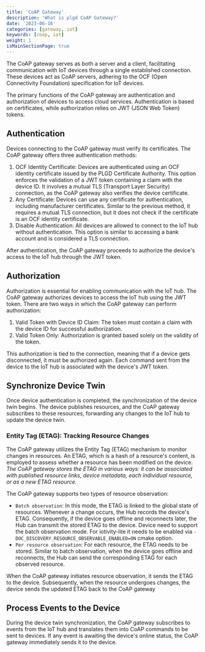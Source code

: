 ```yaml
---
title: 'CoAP Gateway'
description: 'What is plgd CoAP Gateway?'
date: '2023-06-16'
categories: [gateway, iot]
keywords: [coap, iot]
weight: 1
isMainSectionPage: true
---
```


The CoAP gateway serves as both a server and a client, facilitating communication with IoT devices through a single established connection. These devices act as CoAP servers, adhering to the OCF (Open Connectivity Foundation) specification for IoT devices.

The primary functions of the CoAP gateway are authentication and authorization of devices to access cloud services. Authentication is based on certificates, while authorization relies on JWT (JSON Web Token) tokens.

## Authentication

Devices connecting to the CoAP gateway must verify its certificates. The CoAP gateway offers three authentication methods:

1. OCF Identity Certificate: Devices are authenticated using an OCF identity certificate issued by the PLGD Certificate Authority. This option enforces the validation of a JWT token containing a claim with the device ID. It involves a mutual TLS (Transport Layer Security) connection, as the CoAP gateway also verifies the device certificate.
2. Any Certificate: Devices can use any certificate for authentication, including manufacturer certificates. Similar to the previous method, it requires a mutual TLS connection, but it does not check if the certificate is an OCF identity certificate.
3. Disable Authentication: All devices are allowed to connect to the IoT hub without authentication. This option is similar to accessing a bank account and is considered a TLS connection.

After authentication, the CoAP gateway proceeds to authorize the device's access to the IoT hub through the JWT token.

## Authorization

Authorization is essential for enabling communication with the IoT hub. The CoAP gateway authorizes devices to access the IoT hub using the JWT token. There are two ways in which the CoAP gateway can perform authorization:

1. Valid Token with Device ID Claim: The token must contain a claim with the device ID for successful authorization.
2. Valid Token Only: Authorization is granted based solely on the validity of the token.

This authorization is tied to the connection, meaning that if a device gets disconnected, it must be authorized again. Each command sent from the device to the IoT hub is associated with the device's JWT token.

## Synchronize Device Twin

Once device authentication is completed, the synchronization of the device twin begins. The device publishes resources, and the CoAP gateway subscribes to these resources, forwarding any changes to the IoT hub to update the device twin.

### Entity Tag (ETAG): Tracking Resource Changes

The CoAP gateway utilizes the Entity Tag (ETAG) mechanism to monitor changes in resources. An ETAG, which is a hash of a resource's content, is employed to assess whether a resource has been modified on the device. *The CoAP gateway stores the ETAG in various ways: it can be associated with published resource links, device metadata, each individual resource, or as a new ETAG resource.*

The CoAP gateway supports two types of resource observation:

- `Batch observation`: In this mode, the ETAG is linked to the global state of resources. Whenever a change occurs, the Hub records the device's ETAG. Consequently, if the device goes offline and reconnects later, the Hub can transmit the stored ETAG to the device. Device need to support the batch observation mode. For iotivity-lite it needs to be enabled via `-DOC_DISCOVERY_RESOURCE_OBSERVABLE_ENABLED=ON` cmake option.
- `Per resource observation`: For each resource, the ETAG needs to be stored. Similar to batch observation, when the device goes offline and reconnects, the Hub can send the corresponding ETAG for each observed resource.

When the CoAP gateway initiates resource observation, it sends the ETAG to the device. Subsequently, when the resource undergoes changes, the device sends the updated ETAG back to the CoAP gateway

## Process Events to the Device

During the device twin synchronization, the CoAP gateway subscribes to events from the IoT hub and translates them into CoAP commands to be sent to devices. If any event is awaiting the device's online status, the CoAP gateway immediately sends it to the device.
